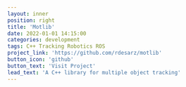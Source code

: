 ```yaml
---
layout: inner
position: right
title: 'Motlib'
date: 2022-01-01 14:15:00
categories: development
tags: C++ Tracking Robotics ROS 
project_link: 'https://github.com/rdesarz/motlib'
button_icon: 'github'
button_text: 'Visit Project'
lead_text: 'A C++ library for multiple object tracking'
---
```

